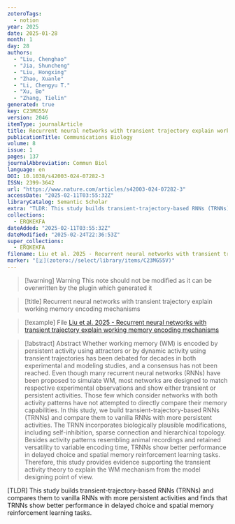 ```yaml
---
zoteroTags:
  - notion
year: 2025
date: 2025-01-28
month: 1
day: 28
authors:
  - "Liu, Chenghao"
  - "Jia, Shuncheng"
  - "Liu, Hongxing"
  - "Zhao, Xuanle"
  - "Li, Chengyu T."
  - "Xu, Bo"
  - "Zhang, Tielin"
generated: true
key: C23MG55V
version: 2046
itemType: journalArticle
title: Recurrent neural networks with transient trajectory explain working memory encoding mechanisms
publicationTitle: Communications Biology
volume: 8
issue: 1
pages: 137
journalAbbreviation: Commun Biol
language: en
DOI: 10.1038/s42003-024-07282-3
ISSN: 2399-3642
url: "https://www.nature.com/articles/s42003-024-07282-3"
accessDate: "2025-02-11T03:55:32Z"
libraryCatalog: Semantic Scholar
extra: "TLDR: This study builds transient-trajectory-based RNNs (TRNNs) and compares them to vanilla RNNs with more persistent activities and finds that TRNNs show better performance in delayed choice and spatial memory reinforcement learning tasks."
collections:
  - ERQKEKFA
dateAdded: "2025-02-11T03:55:32Z"
dateModified: "2025-02-24T22:36:53Z"
super_collections:
  - ERQKEKFA
filename: Liu et al. 2025 - Recurrent neural networks with transient trajectory explain working memory encoding mechanisms
marker: "[🇿](zotero://select/library/items/C23MG55V)"
---
```


>[!warning] Warning
> This note should not be modified as it can be overwritten by the plugin which generated it

> [!title] Recurrent neural networks with transient trajectory explain working memory encoding mechanisms

> [!example] File
> [Liu et al. 2025 - Recurrent neural networks with transient trajectory explain working memory encoding mechanisms](Liu%20et%20al.%202025%20-%20Recurrent%20neural%20networks%20with%20transient%20trajectory%20explain%20working%20memory%20encoding%20mechanisms.pdf)

> [!abstract] Abstract
> Whether working memory (WM) is encoded by persistent activity using attractors or by dynamic activity using transient trajectories has been debated for decades in both experimental and modeling studies, and a consensus has not been reached. Even though many recurrent neural networks (RNNs) have been proposed to simulate WM, most networks are designed to match respective experimental observations and show either transient or persistent activities. Those few which consider networks with both activity patterns have not attempted to directly compare their memory capabilities. In this study, we build transient-trajectory-based RNNs (TRNNs) and compare them to vanilla RNNs with more persistent activities. The TRNN incorporates biologically plausible modifications, including self-inhibition, sparse connection and hierarchical topology. Besides activity patterns resembling animal recordings and retained versatility to variable encoding time, TRNNs show better performance in delayed choice and spatial memory reinforcement learning tasks. Therefore, this study provides evidence supporting the transient activity theory to explain the WM mechanism from the model designing point of view.

[TLDR] This study builds transient-trajectory-based RNNs (TRNNs) and compares them to vanilla RNNs with more persistent activities and finds that TRNNs show better performance in delayed choice and spatial memory reinforcement learning tasks.

